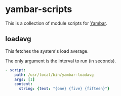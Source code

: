 # yambar-scripts

This is a collection of module scripts for [Yambar](https://codeberg.org/dnkl/yambar).

## loadavg

This fetches the system's load average.

The only argument is the interval to run (in seconds).

```yaml
- script:
    path: /usr/local/bin/yambar-loadavg
    args: [1]
    content:
      string: {text: "{one} {five} {fifteen}"}
```
